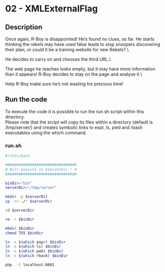 # 02 - XMLExternalFlag
## Description
Once again, R-Boy is disappointed! He’s found no clues, so far. He starts thinking the rebels may have used false leads to stop snoopers discovering their plan, or could it be a training website for new Rebels?.\

He decides to carry on and chooses the third URL.\

The web page he reaches looks empty, but it may have more information than it appears! R-Boy decides to stay on the page and analyse it.\

Help R-Boy make sure he’s not wasting his precious time!

## Run the code
To execute the code it is possible to run the run.sh script within this directory.\
Please note that the script will copy its files within a directory (default is /tmp/server/) and creates symbolic links to expr, ls, pwd and rbash executables using the which command.

### run.sh
```bash
#!/bin/bash

################################
# Will execute in $serverDir ! #
################################

binDir="bin"
serverDir="/tmp/server"

mkdir -p $serverDir
cp -rv ./* $serverDir

cd $serverDir

rm -r $binDir

mkdir $binDir
chmod 755 $binDir

ln -s $(which expr) $binDir
ln -s $(which ls) $binDir
ln -s $(which pwd) $binDir
ln -s $(which rbash) $binDir

php	 -S localhost:8001
```